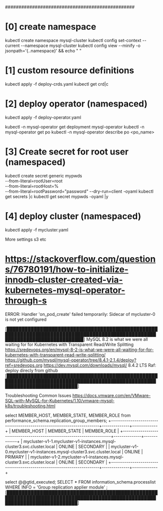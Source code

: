 ################################################
# [0] create namespace
kubectl create namespace mysql-cluster
kubectl config set-context --current --namespace mysql-cluster
kubectl config view --minify -o jsonpath='{..namespace}' && echo " "

# [1] custom resource definitions
kubectl apply -f deploy-crds.yaml
kubectl get crd|c
# [2] deploy operator						(namespaced)
kubectl apply -f deploy-operator.yaml

kubectl -n mysql-operator get deployment mysql-operator
kubectl -n mysql-operator get po
kubectl -n mysql-operator describe po <po_name>

# [3] Create secret for root user			(namespaced)
kubectl create secret generic mypwds \
      --from-literal=rootUser=root \
      --from-literal=rootHost=% \
      --from-literal=rootPassword="password" --dry-run=client -oyaml
kubectl get secrets |c
kubectl get secret mypwds -oyaml |y

# [4] deploy cluster                        (namespaced)
kubectl apply -f mycluster.yaml


More settings s3 etc
# https://stackoverflow.com/questions/76780191/how-to-initialize-innodb-cluster-created-via-kubernetes-mysql-operator-through-s

ERROR:
Handler 'on_pod_create' failed temporarily: Sidecar of mycluster-0 is not yet configured



[██████████████████████████████████████████████████████████████████████████████████████████████████████████████████████████████]
MySQL 8.2 is what we were all waiting for for Kubernetes with Transparent Read/Write Splitting
https://sredevops.org/en/mysql-8-2-is-what-we-were-all-waiting-for-for-kubernetes-with-transparent-read-write-splitting/
https://github.com/mysql/mysql-operator/tree/8.4.1-2.1.4/deploy?ref=sredevops.org
https://dev.mysql.com/downloads/mysql/     8.4.2 LTS
Raf: deploy direcly from github
[████████████████████████████████████████████████████████████████████████████████████████████████████████████████████████████]

Troubleshooting Common Issues
https://docs.vmware.com/en/VMware-SQL-with-MySQL-for-Kubernetes/1.10/vmware-mysql-k8s/troubleshooting.html

select MEMBER_HOST, MEMBER_STATE, MEMBER_ROLE from performance_schema.replication_group_members;
+------------------------------------------------------------------------+--------------+-------------+
| MEMBER_HOST                                                            | MEMBER_STATE | MEMBER_ROLE |
+------------------------------------------------------------------------+--------------+-------------+
| mycluster-v1-1.mycluster-v1-instances.mysql-cluster3.svc.cluster.local | ONLINE       | SECONDARY   |
| mycluster-v1-0.mycluster-v1-instances.mysql-cluster3.svc.cluster.local | ONLINE       | PRIMARY     |
| mycluster-v1-2.mycluster-v1-instances.mysql-cluster3.svc.cluster.local | ONLINE       | SECONDARY   |
+------------------------------------------------------------------------+--------------+-------------+

select @@gtid_executed;
SELECT * FROM information_schema.processlist WHERE INFO = 'Group replication applier module' ;
[████████████████████████████████████████████████████████████████████████████████████████████████████████████████████████████]
